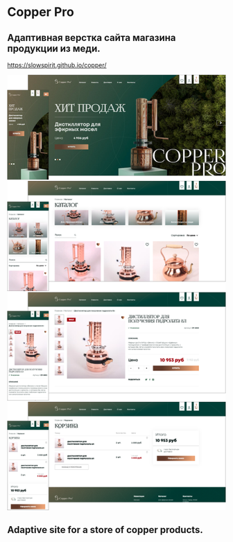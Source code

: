 # Copper Pro
## Адаптивная верстка сайта магазина продукции из меди.

https://slowspirit.github.io/copper/

<img src="./copper.png">
<img src="./copper_cat.png">
<img src="./copper_prod.png">
<img src="./copper_cart.png">

## Adaptive site for a store of copper products.
